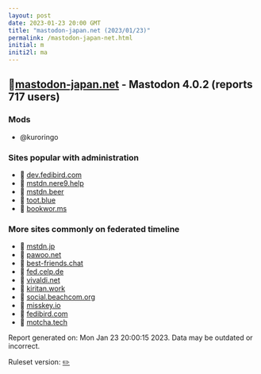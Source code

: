 ```yaml
---
layout: post
date: 2023-01-23 20:00 GMT
title: "mastodon-japan.net (2023/01/23)"
permalink: /mastodon-japan-net.html
initial: m
initi2l: ma
---
```


## 🐘[mastodon-japan.net](https://mastodon-japan.net) - Mastodon 4.0.2 (reports 717 users)

### Mods
 * @kuroringo

### Sites popular with administration

* 🐘 [dev.fedibird.com](/dev-fedibird-com.html)
* 🐘 [mstdn.nere9.help](/mstdn-nere9-help.html)
* 🐘 [mstdn.beer](/mstdn-beer.html)
* 🐘 [toot.blue](/toot-blue.html)
* 🐘 [bookwor.ms](/bookwor-ms.html)

### More sites commonly on federated timeline

* 🐘 [mstdn.jp](/mstdn-jp.html)
* 🧸 [pawoo.net](/pawoo-net.html)
* 🐘 [best-friends.chat](/best-friends-chat.html)
* 🐘 [fed.celp.de](/fed-celp-de.html)
* 🐘 [vivaldi.net](/vivaldi-net.html)
* 🐘 [kiritan.work](/kiritan-work.html)
* 🐘 [social.beachcom.org](/social-beachcom-org.html)
* 🐘 [misskey.io](/misskey-io.html)
* 🐘 [fedibird.com](/fedibird-com.html)
* 🐘 [motcha.tech](/motcha-tech.html)

Report generated on: Mon Jan 23 20:00:15 2023. Data may be outdated or incorrect.

Ruleset version: [✏️](/version-pencil)
